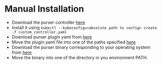 # Manual Installation

* Download the purser controller [here](https://github.com/vmware/purser/releases/download/v0.1-alpha.2/custom_controller.yaml) 
* Install it using `kubectl --kubeconfig=<absolute path to config> create -f custom_controller.yaml`
* Download purser plugin yaml from [here](https://github.com/vmware/purser/releases/download/v0.1-alpha.2/plugin.yaml)
* Move the plugin.yaml file into one of the paths specified [here](https://kubernetes.io/docs/tasks/extend-kubectl/kubectl-plugin)
* Download the purser binary corresponding to your operating system from [here](https://github.com/vmware/purser/releases/tag/v0.1-alpha.2)
* Move the binary into one of the directory in you environment PATH.